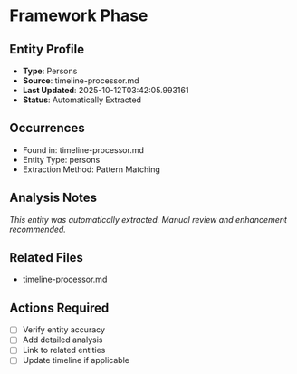 # Framework Phase

## Entity Profile
- **Type**: Persons
- **Source**: timeline-processor.md
- **Last Updated**: 2025-10-12T03:42:05.993161
- **Status**: Automatically Extracted

## Occurrences
- Found in: timeline-processor.md
- Entity Type: persons
- Extraction Method: Pattern Matching

## Analysis Notes
*This entity was automatically extracted. Manual review and enhancement recommended.*

## Related Files
- timeline-processor.md

## Actions Required
- [ ] Verify entity accuracy
- [ ] Add detailed analysis
- [ ] Link to related entities
- [ ] Update timeline if applicable
